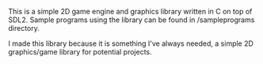 This is a simple 2D game engine and graphics library written in C on top of SDL2. 
Sample programs using the library can be found in /sampleprograms directory. 

I made this library because it is something I've always needed, a simple 2D graphics/game library for potential projects.
